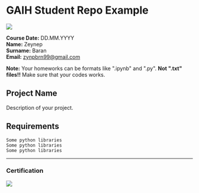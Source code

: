 # GAIH Student Repo Example
![](img/logo.png)

**Course Date:** DD.MM.YYYY  
**Name:** Zeynep  
**Surname:** Baran  
**Email:** zynpbrn99@gmail.com  

**Note:** Your homeworks can be formats like ".ipynb" and ".py". **Not ".txt" files!!** Make sure that your codes works.  

## Project Name
Description of your project.

## Requirements
```
Some python libraries
Some python libraries
Some python libraries
```
---

### Certification
![](img/certificate_ex.png)

